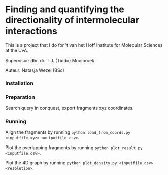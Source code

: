 # Finding and quantifying the directionality of intermolecular interactions
This is a project that I do for 't van het Hoff Institute for Molecular Sciences at the UvA.

Supervisor: dhr. dr. T.J. (Tiddo) Mooibroek

Auteur: Natasja Wezel (BSc)


### Installation

### Preparation
Search query in conquest, export fragments xyz coordinates.

### Running
Align the fragments by running `python load_from_coords.py <inputfile.xyz> <outputfile.csv>`. 

Plot the overlapping fragments by running `python plot_result.py <inputfile.csv>`.

Plot the 4D graph by running `python plot_density.py <inputfile.csv> <resolution>`.

